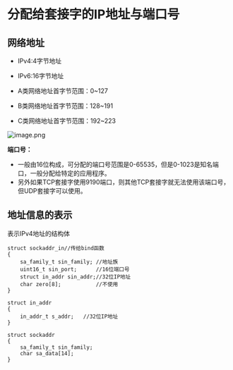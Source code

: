 # 分配给套接字的IP地址与端口号
## 网络地址
- IPv4:4字节地址
- IPv6:16字节地址

- A类网络地址首字节范围：0~127
- B类网络地址首字节范围：128~191
- C类网络地址首字节范围：192~223

![image.png](0)


**端口号：**
 - 一般由16位构成，可分配的端口号范围是0-65535，但是0-1023是知名端口，一般分配给特定的应用程序。
 - 另外如果TCP套接字使用9190端口，则其他TCP套接字就无法使用该端口号，但UDP套接字可以使用。

## 地址信息的表示 
表示IPv4地址的结构体
```
struct sockaddr_in//传给bind函数
{
    sa_family_t sin_family; //地址族
    uint16_t sin_port;      //16位端口号
    struct in_addr sin_addr;//32位IP地址
    char zero[8];           //不使用
}

struct in_addr
{
    in_addr_t s_addr;   //32位IP地址
}

struct sockaddr
{
    sa_family_t sin_family;
    char sa_data[14];
}
```
